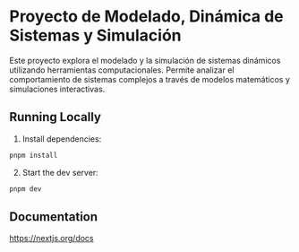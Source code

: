 # Proyecto de Modelado, Dinámica de Sistemas y Simulación

Este proyecto explora el modelado y la simulación de sistemas dinámicos utilizando herramientas computacionales. Permite analizar el comportamiento de sistemas complejos a través de modelos matemáticos y simulaciones interactivas.

## Running Locally

1. Install dependencies:

```sh
pnpm install
```

2. Start the dev server:

```sh
pnpm dev
```

## Documentation

https://nextjs.org/docs
